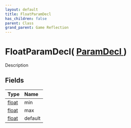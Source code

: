 ```yaml
---
layout: default
title: FloatParamDecl
has_children: false
parent: Class
grand_parent: Game Reflection
---
```

# FloatParamDecl( [ ParamDecl ](/riftbreaker-wiki/docs/game-reflection/classes/param_decl/) )
Description 

## Fields

| Type | Name |
|:----------|:--------------|
| [float](/riftbreaker-wiki/docs/game-reflection/components/float/) | min |
| [float](/riftbreaker-wiki/docs/game-reflection/components/float/) | max |
| [float](/riftbreaker-wiki/docs/game-reflection/components/float/) | default |

